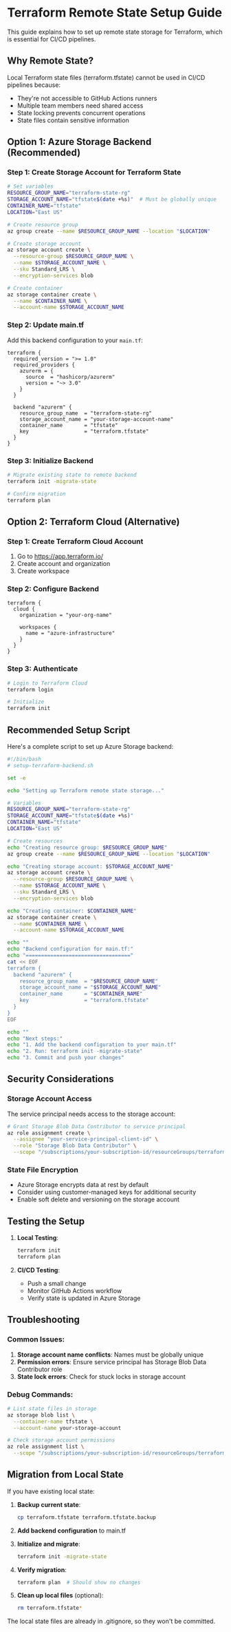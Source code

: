 # Terraform Remote State Setup Guide

This guide explains how to set up remote state storage for Terraform, which is essential for CI/CD pipelines.

## Why Remote State?

Local Terraform state files (terraform.tfstate) cannot be used in CI/CD pipelines because:
- They're not accessible to GitHub Actions runners
- Multiple team members need shared access
- State locking prevents concurrent operations
- State files contain sensitive information

## Option 1: Azure Storage Backend (Recommended)

### Step 1: Create Storage Account for Terraform State

```bash
# Set variables
RESOURCE_GROUP_NAME="terraform-state-rg"
STORAGE_ACCOUNT_NAME="tfstate$(date +%s)"  # Must be globally unique
CONTAINER_NAME="tfstate"
LOCATION="East US"

# Create resource group
az group create --name $RESOURCE_GROUP_NAME --location "$LOCATION"

# Create storage account
az storage account create \
  --resource-group $RESOURCE_GROUP_NAME \
  --name $STORAGE_ACCOUNT_NAME \
  --sku Standard_LRS \
  --encryption-services blob

# Create container
az storage container create \
  --name $CONTAINER_NAME \
  --account-name $STORAGE_ACCOUNT_NAME
```

### Step 2: Update main.tf

Add this backend configuration to your `main.tf`:

```hcl
terraform {
  required_version = ">= 1.0"
  required_providers {
    azurerm = {
      source  = "hashicorp/azurerm"
      version = "~> 3.0"
    }
  }
  
  backend "azurerm" {
    resource_group_name  = "terraform-state-rg"
    storage_account_name = "your-storage-account-name"
    container_name       = "tfstate"
    key                  = "terraform.tfstate"
  }
}
```

### Step 3: Initialize Backend

```bash
# Migrate existing state to remote backend
terraform init -migrate-state

# Confirm migration
terraform plan
```

## Option 2: Terraform Cloud (Alternative)

### Step 1: Create Terraform Cloud Account

1. Go to https://app.terraform.io/
2. Create account and organization
3. Create workspace

### Step 2: Configure Backend

```hcl
terraform {
  cloud {
    organization = "your-org-name"
    
    workspaces {
      name = "azure-infrastructure"
    }
  }
}
```

### Step 3: Authenticate

```bash
# Login to Terraform Cloud
terraform login

# Initialize
terraform init
```

## Recommended Setup Script

Here's a complete script to set up Azure Storage backend:

```bash
#!/bin/bash
# setup-terraform-backend.sh

set -e

echo "Setting up Terraform remote state storage..."

# Variables
RESOURCE_GROUP_NAME="terraform-state-rg"
STORAGE_ACCOUNT_NAME="tfstate$(date +%s)"
CONTAINER_NAME="tfstate"
LOCATION="East US"

# Create resources
echo "Creating resource group: $RESOURCE_GROUP_NAME"
az group create --name $RESOURCE_GROUP_NAME --location "$LOCATION"

echo "Creating storage account: $STORAGE_ACCOUNT_NAME"
az storage account create \
  --resource-group $RESOURCE_GROUP_NAME \
  --name $STORAGE_ACCOUNT_NAME \
  --sku Standard_LRS \
  --encryption-services blob

echo "Creating container: $CONTAINER_NAME"
az storage container create \
  --name $CONTAINER_NAME \
  --account-name $STORAGE_ACCOUNT_NAME

echo ""
echo "Backend configuration for main.tf:"
echo "=================================="
cat << EOF
terraform {
  backend "azurerm" {
    resource_group_name  = "$RESOURCE_GROUP_NAME"
    storage_account_name = "$STORAGE_ACCOUNT_NAME"
    container_name       = "$CONTAINER_NAME"
    key                  = "terraform.tfstate"
  }
}
EOF

echo ""
echo "Next steps:"
echo "1. Add the backend configuration to your main.tf"
echo "2. Run: terraform init -migrate-state"
echo "3. Commit and push your changes"
```

## Security Considerations

### Storage Account Access

The service principal needs access to the storage account:

```bash
# Grant Storage Blob Data Contributor to service principal
az role assignment create \
  --assignee "your-service-principal-client-id" \
  --role "Storage Blob Data Contributor" \
  --scope "/subscriptions/your-subscription-id/resourceGroups/terraform-state-rg/providers/Microsoft.Storage/storageAccounts/your-storage-account"
```

### State File Encryption

- Azure Storage encrypts data at rest by default
- Consider using customer-managed keys for additional security
- Enable soft delete and versioning on the storage account

## Testing the Setup

1. **Local Testing**:
   ```bash
   terraform init
   terraform plan
   ```

2. **CI/CD Testing**:
   - Push a small change
   - Monitor GitHub Actions workflow
   - Verify state is updated in Azure Storage

## Troubleshooting

### Common Issues:

1. **Storage account name conflicts**: Names must be globally unique
2. **Permission errors**: Ensure service principal has Storage Blob Data Contributor role
3. **State lock errors**: Check for stuck locks in storage account

### Debug Commands:

```bash
# List state files in storage
az storage blob list \
  --container-name tfstate \
  --account-name your-storage-account

# Check storage account permissions
az role assignment list \
  --scope "/subscriptions/your-subscription-id/resourceGroups/terraform-state-rg"
```

## Migration from Local State

If you have existing local state:

1. **Backup current state**:
   ```bash
   cp terraform.tfstate terraform.tfstate.backup
   ```

2. **Add backend configuration** to main.tf

3. **Initialize and migrate**:
   ```bash
   terraform init -migrate-state
   ```

4. **Verify migration**:
   ```bash
   terraform plan  # Should show no changes
   ```

5. **Clean up local files** (optional):
   ```bash
   rm terraform.tfstate*
   ```

The local state files are already in .gitignore, so they won't be committed.
